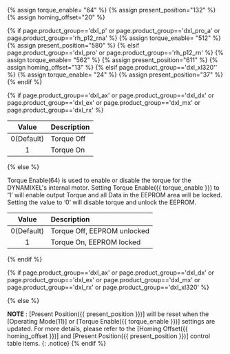 {% assign torque_enable= "64" %}
{% assign present_position="132" %}
{% assign homing_offset="20" %}

{% if page.product_group=='dxl_p' or page.product_group=='dxl_pro_a' or page.product_group=='rh_p12_rna' %}
{% assign torque_enable= "512" %}
{% assign present_position="580" %}
{% elsif page.product_group=='dxl_pro' or page.product_group=='rh_p12_rn' %}
{% assign torque_enable= "562" %}
{% assign present_position="611" %}
{% assign homing_offset="13" %}
{% elsif page.product_group=='dxl_xl320'' %}
{% assign torque_enable= "24" %}
{% assign present_position="37" %}
{% endif %}

{% if page.product_group=='dxl_ax' or page.product_group=='dxl_dx' or page.product_group=='dxl_ex' or page.product_group=='dxl_mx' or page.product_group=='dxl_rx' %}

|   Value    | Description |
|:----------:|:------------|
| 0(Default) | Torque Off  |
|     1      | Torque On   |

{% else %}

Torque Enable(64) is used to enable or disable the torque for the DYNAMIXEL's internal motor. Setting Torque Enable({{ torque_enable }}) to ‘1’ will enable output Torque and all Data in the EEPROM area will be locked. Setting the value to ‘0’ will disable torque and unlock the EEPROM.

|   Value    | Description                    |
|:----------:|:-------------------------------|
| 0(Default) | Torque Off, EEPROM unlocked    |
|     1      | Torque On, EEPROM locked       |

{% endif %}

{% if page.product_group=='dxl_ax' or page.product_group=='dxl_dx' or page.product_group=='dxl_ex' or page.product_group=='dxl_mx' or page.product_group=='dxl_rx' or page.product_group=='dxl_xl320' %}

{% else %}

**NOTE** : [Present Position({{ present_position }})] will be reset when the [Operating Mode(11)] or [Torque Enable({{ torque_enable }})] settings are updated. For more details, please refer to the [Homing Offset({{ homing_offset }})] and [Present Position({{ present_position }})] control table items.
{: .notice}
{% endif %}
